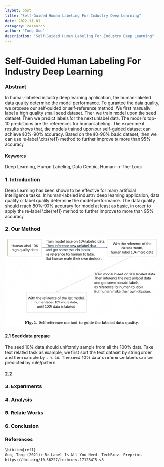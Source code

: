 ```yaml
---
layout: post
title: "Self-Guided Human Labeling For Industry Deep Learning"
date: 2022-11-01
category: research
author: "Tong Guo"
description: "Self-Guided Human Labeling For Industry Deep Learning"
---
```



# Self-Guided Human Labeling For Industry Deep Learning

### Abstract

In human-labeled industry deep learning application, the human-labeled data quality determine the model performance. 
To gurantee the data quality, we propose our self-guided or self-reference method. 
We first manually label a high quality small seed dataset.
Then we train model upon the seed dataset.
Then we predict labels for the next unlabel data. 
The model's top-10 predictions are the references for human labeling.
The experiment results shows that, the models trained upon our self-guided dataset can achieve 80%-90% accuracy.
Based on the 80-90% basic dataset, then we can use re-label \cite{ref1} method to further improve to more than 95% accuracy. 

#### Keywords
Deep Learning, Human Labeling, Data Centric, Human-In-The-Loop

### 1. Introduction

Deep Learning has been shown to be effective for many artificial intelligence tasks. 
In human-labeled industry deep learning application, data quality or label quality determine the model performance.
The data quality should reach 80%-90% accuracy for model at least as basic, in order to apply the re-label \cite{ref1} method to further improve to more than 95% accuracy. 


### 2. Our Method

![fig1](/assets/png/self-reference/fig1.png)

#### 2.1 Seed data prepare 
The seed 10% data should uniformly sample from all the 100% data. Take text related task as example, we first sort the text dataset by string order and then sample by `1 % 10`. The seed 10% data's reference labels can be predicted by rule/pattern.

#### 2.2 



### 3. Experiments


### 4. Analysis

### 5. Relate Works

### 6. Conclusion


### References
```
\bibitem{ref1}
Guo, Tong (2021): Re-Label Is All You Need. TechRxiv. Preprint. https://doi.org/10.36227/techrxiv.17128475.v8 
```
